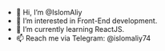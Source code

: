 - 👋 Hi, I’m @IslomAliy
- 👀 I’m interested in Front-End development.
- 🌱 I’m currently learning ReactJS.
- 📫 Reach me via Telegram: @islomaliy74

<!---
IslomAliy/IslomAliy is a ✨ special ✨ repository because its `README.md` (this file) appears on your GitHub profile.
You can click the Preview link to take a look at your changes.
--->

